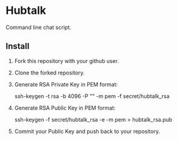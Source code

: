 # Hubtalk

Command line chat script.

## Install

1. Fork this repository with your github user.
2. Clone the forked repository.
3. Generate RSA Private Key in PEM format:
    
    ssh-keygen -t rsa -b 4096 -P "" -m pem -f secret/hubtalk_rsa

4. Generate RSA Public Key in PEM format:
    
    ssh-keygen -f secret/hubtalk_rsa -e -m pem > hubtalk_rsa.pub

5. Commit your Public Key and push back to your repository.
